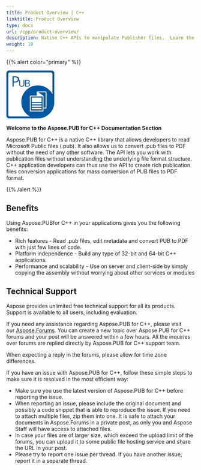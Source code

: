 ```yaml
---
title: Product Overview | C++
linktitle: Product Overview
type: docs
url: /cpp/product-overview/
description: Native C++ APIs to manipulate Publisher files.  Learn the fundamentals and main features offered by Aspose.PUB for Java.
weight: 10
---
```


{{% alert color="primary" %}} 

**![todo:image_alt_text](product-overview_1)**

**Welcome to the Aspose.PUB for C++ Documentation Section**

Aspose.PUB for C++ is a native C++ library that allows developers to read Microsoft Public files (.pub). It also allows us to convert .pub files to PDF without the need of any other software. The API lets you work with publication files without understanding the underlying file format structure. C++ application developers can thus use the API to create rich publication files conversion applications for mass conversion of PUB files to PDF format.

{{% /alert %}} 
## **Benefits**
Using Aspose.PUBfor C++ in your applications gives you the following benefits:

- Rich features - Read .pub files, edit metadata and convert PUB to PDF with just few lines of code.
- Platform independence - Build any type of 32-bit and 64-bit C++ applications.
- Performance and scalability - Use on server and client-side by simply copying the assembly without worrying about other services or modules
## **Technical Support**
Aspose provides unlimited free technical support for all its products. Support is available to all users, including evaluation.

If you need any assistance regarding Aspose.PUB for C++, please visit our [Aspose.Forums](https://forum.aspose.com/c/pub). You can create a new topic over Aspose.PUB for C++ forums and your post will be answered within a few hours. All the inquiries over forums are replied directly by Aspose.PUB for C++ support team.

When expecting a reply in the forums, please allow for time zone differences.

If you have an issue with Aspose.PUB for C++, follow these simple steps to make sure it is resolved in the most efficient way:

- Make sure you use the latest version of Aspose.PUB for C++ before reporting the issue.
- When reporting an issue, please include the original document and possibly a code snippet that is able to reproduce the issue. If you need to attach multiple files, zip them into one. It is safe to attach your documents in Aspose.Forums in a private post, as only you and Aspose Staff will have access to attached files.
- In case your files are of larger size, which exceed the upload limit of the forums, you can upload it to some public file hosting service and share the URL in your post.
- Please try to report one issue per thread. If you have another issue, report it in a separate thread.
